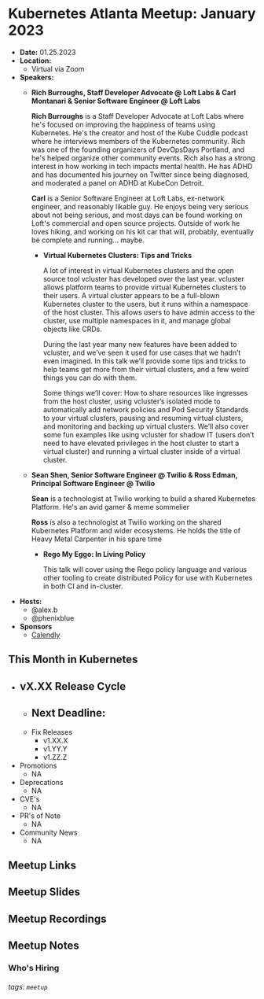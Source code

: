 # Kubernetes Atlanta Meetup: January 2023<!--Month Year-->

- **Date:** 01.25.2023<!--date as MM.DD.YYYY-->
- **Location:**
    - Virtual via Zoom
- **Speakers:**
    - **Rich Burroughs, Staff Developer Advocate @ Loft Labs & Carl Montanari & Senior Software Engineer @ Loft Labs** <!--presenter name @ company-->
    
        **Rich Burroughs** is a Staff Developer Advocate at Loft Labs where he's focused on improving the happiness of teams using Kubernetes. He's the creator and host of the Kube Cuddle podcast where he interviews members of the Kubernetes community. Rich was one of the founding organizers of DevOpsDays Portland, and he's helped organize other community events. Rich also has a strong interest in how working in tech impacts mental health. He has ADHD and has documented his journey on Twitter since being diagnosed, and moderated a panel on ADHD at KubeCon Detroit.

        **Carl** is a Senior Software Engineer at Loft Labs, ex-network engineer, and reasonably likable guy. He enjoys being very serious about not being serious, and most days can be found working on Loft's commercial and open source projects. Outside of work he loves hiking, and working on his kit car that will, probably, eventually be complete and running... maybe.
        
        - **Virtual Kubernetes Clusters: Tips and Tricks**<!--presentation title-->

            A lot of interest in virtual Kubernetes clusters and the open source tool vcluster has developed over the last year. vcluster allows platform teams to provide virtual Kubernetes clusters to their users. A virtual cluster appears to be a full-blown Kubernetes cluster to the users, but it runs within a namespace of the host cluster. This allows users to have admin access to the cluster, use multiple namespaces in it, and manage global objects like CRDs.

            During the last year many new features have been added to vcluster, and we’ve seen it used for use cases that we hadn’t even imagined. In this talk we’ll provide some tips and tricks to help teams get more from their virtual clusters, and a few weird things you can do with them.
            
            Some things we’ll cover: How to share resources like ingresses from the host cluster, using vcluster’s isolated mode to automatically add network policies and Pod Security Standards to your virtual clusters, pausing and resuming virtual clusters, and monitoring and backing up virtual clusters. We’ll also cover some fun examples like using vcluster for shadow IT (users don’t need to have elevated privileges in the host cluster to start a virtual cluster) and running a virtual cluster inside of a virtual cluster.
    - **Sean Shen, Senior Software Engineer @ Twilio & Ross Edman, Principal Software Engineer @ Twilio** <!--presenter name @ company-->
    
        **Sean** is a technologist at Twilio working to build a shared Kubernetes Platform. He's an avid gamer & meme sommelier

        **Ross** is also a technologist at Twilio working on the shared Kubernetes Platform and wider ecosystems. He holds the title of Heavy Metal Carpenter in his spare time
        
        - **Rego My Eggo: In Living Policy**<!--presentation title-->

            This talk will cover using the Rego policy language and various other tooling to create distributed Policy for use with Kubernetes in both CI and in-cluster.
- **Hosts:**
    - @alex.b
    - @phenixblue 
- **Sponsors**
    - [Calendly](https://calendly.com)

## This Month in Kubernetes

- vX.XX Release Cycle <!-- Link to latest release for the current K8s release cycle -->
    - 
    - Next Deadline: <!-- Date and general description for the next release cycle deadline -->
        - 
    - Fix Releases <!-- List of latest fix releases for supported/maintained Kubernetes version -->
        - v1.XX.X
        - v1.YY.Y
        - v1.ZZ.Z
- Promotions <!-- List of any interesting feature/API promotions -->
    - NA
- Deprecations <!-- List of any interesting feature/API deprecations -->
    - NA
- CVE's <!-- List of any Kubernetes related CVE's -->
    - NA
- PR's of Note <!-- List of any interesting PR's to the Kubernetes project (use lwkd.io) -->
    - NA
- Community News <!-- List of any interesting news from the Kubernetes community/ecosystem -->
    - NA

## Meetup Links

## Meetup Slides

## Meetup Recordings

## Meetup Notes

### Who's Hiring 

<!--Company Name: Positions hiring for (link to hiring page), Contact Name/email/etc-->

###### tags: `meetup` <!--Add additional tags for `year`, `month` and anything else pertinent-->